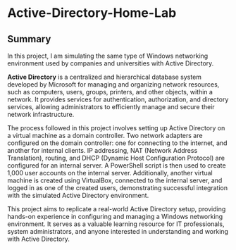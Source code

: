 # Active-Directory-Home-Lab

## Summary
In this project, I am simulating the same type of Windows networking environment used by companies and universities with Active Directory.

**Active Directory** is a centralized and hierarchical database system developed by Microsoft for managing and organizing network resources, such as computers, users, groups, printers, and other objects, within a network. It provides services for authentication, authorization, and directory services, allowing administrators to efficiently manage and secure their network infrastructure.

The process followed in this project involves setting up Active Directory on a virtual machine as a domain controller. Two network adapters are configured on the domain controller: one for connecting to the internet, and another for internal clients. IP addressing, NAT (Network Address Translation), routing, and DHCP (Dynamic Host Configuration Protocol) are configured for an internal server. A PowerShell script is then used to create 1,000 user accounts on the internal server. Additionally, another virtual machine is created using VirtualBox, connected to the internal server, and logged in as one of the created users, demonstrating successful integration with the simulated Active Directory environment.

This project aims to replicate a real-world Active Directory setup, providing hands-on experience in configuring and managing a Windows networking environment. It serves as a valuable learning resource for IT professionals, system administrators, and anyone interested in understanding and working with Active Directory.



<!--
# Active-Directory-Home-Lab

## Summary
In this project, I am simulating the same type of Windows netowrking environment used by companies and universities with Active Directory. 

**Active Directory** is a centralized and hierarchical database system developed by Microsoft for managing and organizing network resources, such as computers, users, groups, printers, and other objects, within a network. It provides services for authentication, authorization, and directory services, allowing administrators to efficiently manage and secure their network infrastructure.

 ## Summary

In this project, I've created an Active Directory home lab to simulate a Windows networking environment akin to those used by organizations. Through setting up Active Directory on a virtual machine as a domain controller, I've established a centralized system for managing and organizing network resources.

To facilitate connectivity and access, I've configured two network adaptors on the domain controller, segregating one for internet access and the other for internal clients. Additionally, I've handled IP addressing, configured NAT (Network Address Translation), routing, and DHCP (Dynamic Host Configuration Protocol) for an internal server.

Taking advantage of PowerShell automation, I executed a script to efficiently generate 1,000 users on the internal server, enabling scalability and testing scenarios with a large user base. Furthermore, I expanded the lab environment by creating another virtual machine using VirtualBox, establishing connectivity to the internal server, and successfully logging in as one of the users.

Through this process, I've not only simulated the complexities of an Active Directory environment but also gained practical experience in network administration, server configuration, and user management. This GitHub repository serves as a comprehensive guide and resource for setting up and understanding Active Directory in a home lab environment.





I set up a virtual machine on Azure with a publically routable IP address and configure the firewalls to allow hackers from anywhere to attempt to log in. Then, I use a Geolocation API with a powershell script to extract the IP addresses of hackers and display them on a Sentiel world map.

## Technologies Used

- Azure
  - Virtual Machine
  - Log Analytics
  - Security Center
  - Sentinel
- Windows Defender Firewall
- Powershell
- Event Viewer
- [ipgeolocation.io](https://ipgeolocation.io/) API Key

## Project Walk-through
 1. Create Azure Subscription
 2. Create Virtual Machine
 3. Publicly route VM IP address
 4. Create Log Analytics Workspace
 5. Enable gathering of VM logs in Security Center
 6. Connect Log Analytics to VM
 7. Setup Azure Sentinel
 8. Log into VM with Remote Desktop
 9. Observe Event viewer Logs in VM
 10. Disable firewall on VM
 11. Run powershell script
 12. Get Geolocation.io API Key to convert hacker IP addresses int Geo data with script
 13. Create custom log in Log Analytics Workspace to manage Geo data
 14. Extract fields from raw custom log data
 15. Setup map in Sentinel with Latitude and Longitude
 16. Display data on map

## The Result
